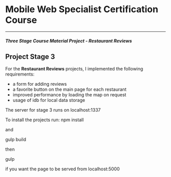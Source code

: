 # Mobile Web Specialist Certification Course

---
#### _Three Stage Course Material Project - Restaurant Reviews_

## Project Stage 3

For the **Restaurant Reviews** projects, I implemented the following requirements:
- a form for adding reviews
- a favorite button on the main page for each restaurant
- improved performance by loading the map on request
- usage of idb for local data storage

The server for stage 3 runs on localhost:1337

To install the projects run:
npm install

and

gulp build

then 

gulp 

if you want the page to be served from localhost:5000

